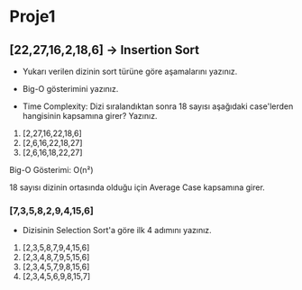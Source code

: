 # Proje1

## [22,27,16,2,18,6] -> Insertion Sort

* Yukarı verilen dizinin sort türüne göre aşamalarını yazınız.

* Big-O gösterimini yazınız.

* Time Complexity: Dizi sıralandıktan sonra 18 sayısı aşağıdaki case'lerden hangisinin kapsamına girer? Yazınız.

1. [2,27,16,22,18,6]
2. [2,6,16,22,18,27]
3. [2,6,16,18,22,27]

Big-O Gösterimi: O(n²)

18 sayısı dizinin ortasında olduğu için Average Case kapsamına girer.

### [7,3,5,8,2,9,4,15,6]

* Dizisinin Selection Sort'a göre ilk 4 adımını yazınız.

1. [2,3,5,8,7,9,4,15,6]
2. [2,3,4,8,7,9,5,15,6]
3. [2,3,4,5,7,9,8,15,6]
4. [2,3,4,5,6,9,8,15,7]